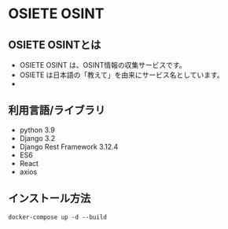 # OSIETE OSINT

## OSIETE OSINTとは
- OSIETE OSINT は、OSINT情報の収集サービスです。
- OSIETE は日本語の「教えて」を由来にサービス名としています。
-

## 利用言語/ライブラリ
- python 3.9
- Django 3.2
- Django Rest Framework 3.12.4
- ES6
- React
- axios

## インストール方法
```
docker-compose up -d --build
``` 

